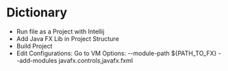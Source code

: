 # Dictionary

- Run file as a Project with Intellij
- Add Java FX Lib in Project Structure
- Build Project
- Edit Configurations: Go to VM Options: --module-path ${PATH_TO_FX} --add-modules javafx.controls,javafx.fxml
